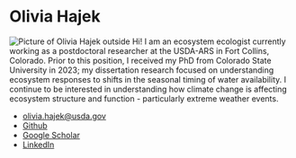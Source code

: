 # Olivia Hajek
![Picture of Olivia Hajek outside](https://www.biology.colostate.edu/wp-content/uploads/sites/21/2023/02/olivia-hajek-headshot.jpg)
Hi! I am an ecosystem ecologist currently working as a postdoctoral researcher at the USDA-ARS in Fort Collins, Colorado. Prior to this position, I received my PhD from Colorado State University in 2023; my dissertation research focused on understanding ecosystem responses to shifts in the seasonal timing of water availability. I continue to be interested in understanding how climate change is affecting ecosystem structure and function - particularly extreme weather events. 

- olivia.hajek@usda.gov
- [Github](https://github.com/oliviahaj)
- [Google Scholar](https://scholar.google.com/citations?user=C67-0E0AAAAJ&hl=en)
- [LinkedIn](https://www.linkedin.com/in/olivia-hajek-3a836a14a/)
